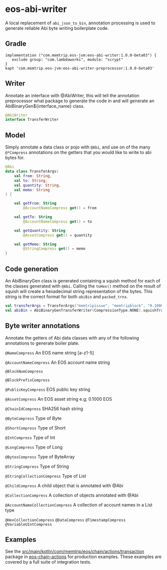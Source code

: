 # eos-abi-writer
A local replacement of `abi_json_to_bin`, annotation processing is used to generate
reliable Abi byte writing boilerplate code.

## Gradle
```
implementation ("com.memtrip.eos-jvm:eos-abi-writer:1.0.0-beta03") {
   exclude group: "com.lambdaworks", module: "scrypt"
}
kapt 'com.memtrip.eos-jvm:eos-abi-writer-preprocessor:1.0.0-beta03'
```

## Writer
Annotate an interface with @AbiWriter, this will tell the annotation preprocessor what package to generate the code in
and will generate an AbiBinaryGen${interface_name} class.

```kotlin
@AbiWriter
interface TransferWriter
```

## Model
Simply annotate a data class or pojo with `@Abi`, and use on of the many `@*Compress`
annotations on the getters that you would like to write to abi bytes for.

```kotlin
@Abi
data class TransferArgs(
    val from: String,
    val to: String,
    val quantity: String,
    val memo: String
) {

    val getFrom: String
        @AccountNameCompress get() = from

    val getTo: String
        @AccountNameCompress get() = to

    val getQuantity: String
        @AssetCompress get() = quantity

    val getMemo: String
        @StringCompress get() = memo
}
```

## Code generation
An AbiBinaryGen class is generated containing a squish method for each of the
classes generated with `@Abi`. Calling the `toHex()` method on the result of squish
will create a hexadecimal string representation of the bytes. This string is the correct
format for both `abiBin` and `packed_trnx`.  

```kotlin
val transferArgs = TransferArgs("memtripissue", "memtripblock", "0.1000 EOS", "issue.")
val abiBin = AbiBinaryGenTransferWriter(CompressionType.NONE).squishTransferArgs(transferArgs).toHex()
```

## Byte writer annotations
Annotate the getters of Abi data classes with any of the following annotations to generate boiler plate.

`@NameCompress`
An EOS name string [a-z1-5]

`@AccountNameCompress`
An EOS account name string

`@BlockNumCompress`

`@BlockPrefixCompress`

`@PublicKeyCompress`
EOS public key string

`@AssetCompress`
An EOS asset string e.g; 0.1000 EOS

`@ChainIdCompress`
SHA256 hash string

`@ByteCompress`
Type of Byte

`@ShortCompress`
Type of Short

`@IntCompress`
Type of Int

`@LongCompress`
Type of Long

`@BytesCompress`
Type of ByteArray

`@StringCompress`
Type of String

`@StringCollectionCompress`
Type of List<String>

`@ChildCompress`
A child object that is annotated with @Abi

`@CollectionCompress`
A collection of objects annotated with @Abi

`@AccountNameCollectionCompress`
A collection of account names in a List<String> type

`@HexCollectionCompress`
`@DataCompress`
`@TimestampCompress`
`@VariableUIntCompress`

## Examples
See the [src/main/kotlin/com/memtrip/eos/chain/actions/transaction](https://github.com/memtrip/eos-jvm/tree/master/eos-chain-actions/src/test/kotlin/com/memtrip/eos/chain/actions/transaction) package in [eos-chain-actions](https://github.com/memtrip/eos-jvm/eos-chain-actions)
for production examples. These examples are covered by a full suite of integration tests.
